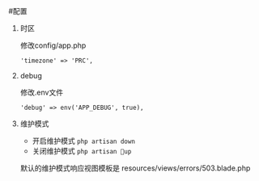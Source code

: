 #配置

1. 时区

    修改config/app.php

    `'timezone' => 'PRC',`
2. debug 

    修改.env文件

    `'debug' => env('APP_DEBUG', true),`

3. 维护模式
    
    * 开启维护模式 `php artisan down`
    * 关闭维护模式 `php artisan up`

    默认的维护模式响应视图模板是 resources/views/errors/503.blade.php
